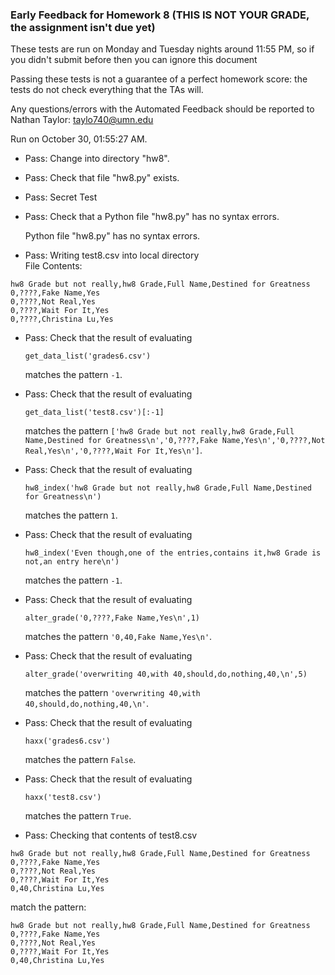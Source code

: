 ### Early Feedback for Homework 8 (THIS IS NOT YOUR GRADE, the assignment isn't due yet)

These tests are run on Monday and Tuesday nights around 11:55 PM, so if you didn't submit before then you can ignore this document

Passing these tests is not a guarantee of a perfect homework score: the tests do not check everything that the TAs will.

Any questions/errors with the Automated Feedback should be reported to Nathan Taylor: taylo740@umn.edu

Run on October 30, 01:55:27 AM.

+ Pass: Change into directory "hw8".

+ Pass: Check that file "hw8.py" exists.

+ Pass: Secret Test

+ Pass: Check that a Python file "hw8.py" has no syntax errors.

    Python file "hw8.py" has no syntax errors.



+ Pass: Writing test8.csv into local directory  
File Contents:
```
hw8 Grade but not really,hw8 Grade,Full Name,Destined for Greatness
0,????,Fake Name,Yes
0,????,Not Real,Yes
0,????,Wait For It,Yes
0,????,Christina Lu,Yes

```




+ Pass: 
Check that the result of evaluating
   ```
   get_data_list('grades6.csv')
   ```
   matches the pattern `-1`.

   




+ Pass: 
Check that the result of evaluating
   ```
   get_data_list('test8.csv')[:-1]
   ```
   matches the pattern `['hw8 Grade but not really,hw8 Grade,Full Name,Destined for Greatness\n','0,????,Fake Name,Yes\n','0,????,Not Real,Yes\n','0,????,Wait For It,Yes\n']`.

   




+ Pass: 
Check that the result of evaluating
   ```
   hw8_index('hw8 Grade but not really,hw8 Grade,Full Name,Destined for Greatness\n')
   ```
   matches the pattern `1`.

   




+ Pass: 
Check that the result of evaluating
   ```
   hw8_index('Even though,one of the entries,contains it,hw8 Grade is not,an entry here\n')
   ```
   matches the pattern `-1`.

   




+ Pass: 
Check that the result of evaluating
   ```
   alter_grade('0,????,Fake Name,Yes\n',1)
   ```
   matches the pattern `'0,40,Fake Name,Yes\n'`.

   




+ Pass: 
Check that the result of evaluating
   ```
   alter_grade('overwriting 40,with 40,should,do,nothing,40,\n',5)
   ```
   matches the pattern `'overwriting 40,with 40,should,do,nothing,40,\n'`.

   




+ Pass: 
Check that the result of evaluating
   ```
   haxx('grades6.csv')
   ```
   matches the pattern `False`.

   




+ Pass: 
Check that the result of evaluating
   ```
   haxx('test8.csv')
   ```
   matches the pattern `True`.

   




+ Pass: Checking that contents of test8.csv
```
hw8 Grade but not really,hw8 Grade,Full Name,Destined for Greatness
0,????,Fake Name,Yes
0,????,Not Real,Yes
0,????,Wait For It,Yes
0,40,Christina Lu,Yes

```
match the pattern:
```
hw8 Grade but not really,hw8 Grade,Full Name,Destined for Greatness
0,????,Fake Name,Yes
0,????,Not Real,Yes
0,????,Wait For It,Yes
0,40,Christina Lu,Yes

```




